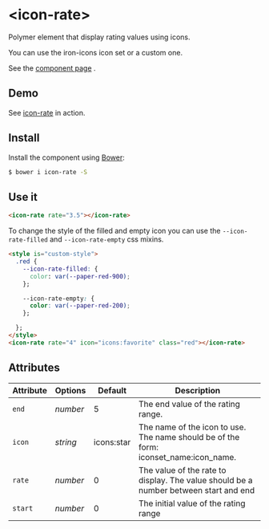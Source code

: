# \<icon-rate\>

Polymer element that display rating values using icons.

You can use the iron-icons icon set or a custom one.

See the [component page](https://altfuns.github.io/icon-rate/) .

## Demo

See [icon-rate](https://altfuns.github.io/icon-rate/components/icon-rate/demo/) in action.

## Install

Install the component using [Bower](http://bower.io/):

```sh
$ bower i icon-rate -S
```

## Use it

```html
<icon-rate rate="3.5"></icon-rate>
```

To change the style of the filled and empty icon you can use the `--icon-rate-filled` and `--icon-rate-empty` css mixins.

```html
<style is="custom-style">
  .red {
    --icon-rate-filled: {
      color: var(--paper-red-900);
    };

    --icon-rate-empty: {
      color: var(--paper-red-200);
    };

  };
</style>
<icon-rate rate="4" icon="icons:favorite" class="red"></icon-rate>
```

## Attributes

Attribute     | Options     | Default              | Description
---           | ---         | ---                  | ---
`end`         | *number*    | 5                    | The end value of the rating range.
`icon`        | *string*    | icons:star           | The name of the icon to use. The name should be of the form: iconset_name:icon_name.
`rate`        | *number*    | 0                    | The value of the rate to display. The value should be a number between start and end
`start`       | *number*    | 0                    | The initial value of the rating range

